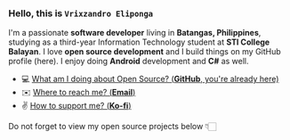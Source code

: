 ### Hello, this is **`Vrixzandro Eliponga`**

I'm a passionate **software developer** living in **Batangas, Philippines**, studying as a third-year Information Technology student at **STI College Balayan**.
I love **open source development** and I build things on my GitHub profile (here).
I enjoy doing **Android** development and **C#** as well.

- 💻  [What am I doing about Open Source? (**GitHub**, you're already here)](https://github.com/eipna)
- ✉️  [Where to reach me? (**Email**)](mailto:vrixzandro.jm8b9@slmail.me)
- ✌   [How to support me? (**Ko-fi**)](https://ko-fi.com/eipna)

Do not forget to view my open source projects below 👇🏻
